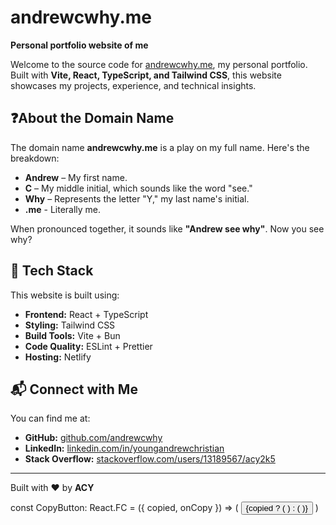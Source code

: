 # andrewcwhy.me

**Personal portfolio website of me**

Welcome to the source code for [andrewcwhy.me](https://andrewcwhy.me), my personal portfolio. Built with **Vite, React, TypeScript, and Tailwind CSS**, this website showcases my projects, experience, and technical insights.

## ❓About the Domain Name

The domain name **andrewcwhy.me** is a play on my full name. Here's the breakdown:

- **Andrew** – My first name.
- **C** – My middle initial, which sounds like the word "see."
- **Why** – Represents the letter "Y," my last name's initial.
- **.me** - Literally me.

When pronounced together, it sounds like **"Andrew see why"**. Now you see why?

## 🚀 Tech Stack

This website is built using:

- **Frontend:** React + TypeScript
- **Styling:** Tailwind CSS
- **Build Tools:** Vite + Bun
- **Code Quality:** ESLint + Prettier
- **Hosting:** Netlify

## 📬 Connect with Me

You can find me at:

- **GitHub:** [github.com/andrewcwhy](https://github.com/andrewcwhy)
- **LinkedIn:** [linkedin.com/in/youngandrewchristian](https://www.linkedin.com/in/youngandrewchristian)
- **Stack Overflow:** [stackoverflow.com/users/13189567/acy2k5](https://stackoverflow.com/users/13189567/acy2k5)

---

Built with ❤️ by **ACY**

const CopyButton: React.FC<CopyButtonProps> = ({ copied, onCopy }) => (
<button
        onClick={onCopy}
        className="absolute top-2 right-2 text-gray-400 hover:text-white transition"
    >
{copied ? (
<FaClipboardCheck className="text-green-400" />
) : (
<FaClipboard />
)}
</button>
)
